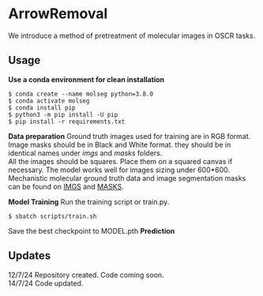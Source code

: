 # ArrowRemoval
We introduce a method of pretreatment of molecular images in OSCR tasks. 

## Usage
**Use a conda environment for clean installation**
```
$ conda create --name molseg python=3.8.0
$ conda activate molseg
$ conda install pip
$ python3 -m pip install -U pip
$ pip install -r requirements.txt
```
**Data preparation**
Ground truth images used for training are in RGB format. Image masks should be in Black and White format. they should be in identical names under _imgs_ and _masks_ folders. <br/>
All the images should be squares. Place them on a squared canvas if necessary. The model works well for images sizing under 600*600. <br/>
Mechanistic molecular ground truth data and image segmentation masks can be found on [IMGS](https://doi.org/10.5281/zenodo.11060696) and [MASKS](https://doi.org/10.5281/zenodo.11060696). <br/>

**Model Training**
Run the training script or train.py.
```
$ sbatch scripts/train.sh
```
Save the best checkpoint to MODEL.pth
**Prediction**


## Updates
12/7/24 Repository created. Code coming soon.<br/>
14/7/24 Code updated.

